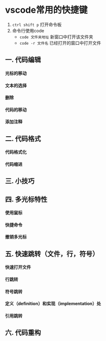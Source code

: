 # vscode常用的快捷键
1. `ctrl shift p` 打开命令板
2. 命令行使用code
    - `code 文件夹地址`  新窗口中打开该文件夹
    - `code -r 文件名`  已经打开的窗口中打开文件

## 一. 代码编辑
#### 光标的移动
#### 文本的选择
#### 删除
#### 代码的移动
#### 添加注释

## 二. 代码格式
#### 代码格式化
#### 代码缩进

## 三. 小技巧

## 四. 多光标特性
#### 使用鼠标
#### 快捷命令
#### 撤销多光标

## 五. 快速跳转（文件，行，符号）
#### 快速打开文件
#### 行跳转
#### 符号跳转
#### 定义（definition）和实现（implementation）处
#### 引用跳转

## 六. 代码重构

